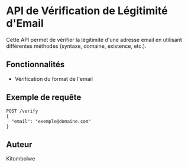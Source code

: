 # API de Vérification de Légitimité d'Email

Cette API permet de vérifier la légitimité d'une adresse email en utilisant différentes méthodes (syntaxe, domaine, existence, etc.).

## Fonctionnalités

- Vérification du format de l'email


## Exemple de requête

```http
POST /verify
{
  "email": "exemple@domaine.com"
}
```

## Auteur

Kitombolwe
